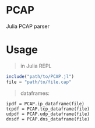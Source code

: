 # PCAP
Julia PCAP parser

# Usage

>in Julia REPL

```julia
include("path/to/PCAP.jl")
file = "path/to/file.cap"
```
> dataframes:

```
ipdf = PCAP.ip_dataframe(file)
tcpdf = PCAP.tcp_dataframe(file)
udpdf = PCAP.udp_dataframe(file)
dnsdf = PCAP.dns_dataframe(file)
```
